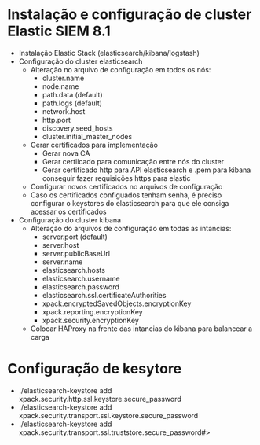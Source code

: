 # Instalação e configuração de cluster Elastic SIEM 8.1

- Instalação Elastic Stack (elasticsearch/kibana/logstash)
- Configuração do cluster elasticsearch
  - Alteração no arquivo de configuração em todos os nós:
      -  cluster.name
      -  node.name
      -  path.data (default)
      -  path.logs (default)
      -  network.host
      -  http.port
      -  discovery.seed_hosts
      -  cluster.initial_master_nodes
   - Gerar certificados para implementação
      -  Gerar nova CA
      -  Gerar certiicado para comunicação entre nós do cluster
      -  Gerar certificado http para API elasticsearch e .pem para kibana conseguir fazer requisições https para elastic
    - Configurar novos certificados no arquivos de configuração
    - Caso os certificados configuados tenham senha, é preciso configurar o keystores do elasticsearch para que ele consiga acessar os certificados
- Configuração do cluster kibana
  - Alteração do arquivos de configuração em todas as intancias:
      - server.port (default)
      - server.host
      - server.publicBaseUrl
      - server.name
      - elasticsearch.hosts
      - elasticsearch.username
      - elasticsearch.password
      - elasticsearch.ssl.certificateAuthorities
      - xpack.encryptedSavedObjects.encryptionKey
      - xpack.reporting.encryptionKey
      - xpack.security.encryptionKey
   - Colocar HAProxy na frente das intancias do kibana para balancear a carga
  
# Configuração de kesytore 

- ./elasticsearch-keystore add xpack.security.http.ssl.keystore.secure_password
- ./elasticsearch-keystore add xpack.security.transport.ssl.keystore.secure_password
- ./elasticsearch-keystore add xpack.security.transport.ssl.truststore.secure_password#>
